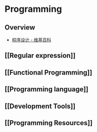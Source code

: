 # Programming

## Overview

- [程序设计 - 维基百科](https://zh.wikipedia.org/wiki/%E7%A8%8B%E5%BA%8F%E8%AE%BE%E8%AE%A1)

## [[Regular expression]]

## [[Functional Programming]]

## [[Programming language]]

## [[Development Tools]]

## [[Programming Resources]]

